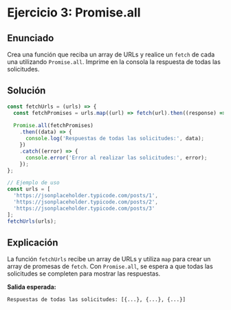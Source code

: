 
# Ejercicio 3: Promise.all

## Enunciado
Crea una función que reciba un array de URLs y realice un `fetch` de cada una utilizando `Promise.all`. Imprime en la consola la respuesta de todas las solicitudes.

## Solución
```javascript
const fetchUrls = (urls) => {
  const fetchPromises = urls.map((url) => fetch(url).then((response) => response.json()));
  
  Promise.all(fetchPromises)
    .then((data) => {
      console.log('Respuestas de todas las solicitudes:', data);
    })
    .catch((error) => {
      console.error('Error al realizar las solicitudes:', error);
    });
};

// Ejemplo de uso
const urls = [
  'https://jsonplaceholder.typicode.com/posts/1',
  'https://jsonplaceholder.typicode.com/posts/2',
  'https://jsonplaceholder.typicode.com/posts/3'
];
fetchUrls(urls);
```

## Explicación
La función `fetchUrls` recibe un array de URLs y utiliza `map` para crear un array de promesas de `fetch`. Con `Promise.all`, se espera a que todas las solicitudes se completen para mostrar las respuestas.

**Salida esperada:**
```
Respuestas de todas las solicitudes: [{...}, {...}, {...}]
```
    